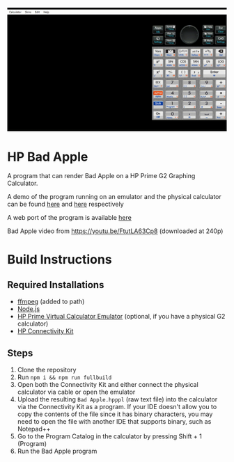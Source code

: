 ![Bad Apple on HP Prime Graphing Calculator Emulator](banner.gif)

# HP Bad Apple

A program that can render Bad Apple on a HP Prime G2 Graphing Calculator.

A demo of the program running on an emulator and the physical calculator can be found [here](https://youtu.be/qDuJ1DxRWTY) and [here](https://youtu.be/izJUZ2tYca0) respectively

A web port of the program is available [here](https://draedon123.github.io/HP-Bad-Apple/)

Bad Apple video from https://youtu.be/FtutLA63Cp8 (downloaded at 240p)

# Build Instructions

## Required Installations

- [ffmpeg](https://ffmpeg.org/download.html) (added to path)
- [Node.js](https://nodejs.org/en/download)
- [HP Prime Virtual Calculator Emulator](https://www.hpcalc.org/details/8939) (optional, if you have a physical G2 calculator)
- [HP Connectivity Kit](https://www.hpcalc.org/details/8938)

## Steps

1. Clone the repository
2. Run `npm i && npm run fullbuild`
3. Open both the Connectivity Kit and either connect the physical calculator via cable or open the emulator
4. Upload the resulting `Bad Apple.hpppl` (raw text file) into the calculator via the Connectivity Kit as a program. If your IDE doesn't allow you to copy the contents of the file since it has binary characters, you may need to open the file with another IDE that supports binary, such as Notepad++
5. Go to the Program Catalog in the calculator by pressing Shift + 1 (Program)
6. Run the Bad Apple program
